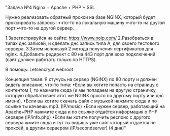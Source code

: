 "Задача №4 Nginx + Apache + PHP + SSL

Нужно реализовать обратный прокси на базе NGINX, который будет проксировать запросы: 
•что-то на локальную машину
•что-то на другой порт
•что-то на другой сервер.

1.Зарегистрируйся на сайте: https://www.noip.com/
2.Разобраться в типах днс записей, и сделать днс запись типа А, для своего тестового сервера.
3.Затем используй 2 метода получения сертификатов для nginx.
4.Добавить редирект с 80 на 443 порт для всех подключений (cайт должен работать только по HTTPS).

В помощь:
Letsencrypt
webroot

Концепция такая:
Я стучусь на сервер (NGINX) по 80 порту и должен видеть описание, что-то типа:
•Если вы хотите попасть на страницу с контентом 1, то нажмите сюда (и мы попадаем на другую страничку, которую обрабатывает этот же NGINX просто по другому порту или днс имени).
•Если вы хотите скачать файл с музыкой нажмите сюда и по ссылке ты качаешь mp3. (IP/music)
•Если нужен сервер, работающий на Apache+PHP нажмите сюда и по ссылке отдаётся информация о PHP сервере (IP/info.php)
•Если вы хотите получить респонс с другого сервера жмите сюда и тут ты видишь уже сайт который отдается не проксёй, а другим сервером (IP/secondserver)
(4 дня)"